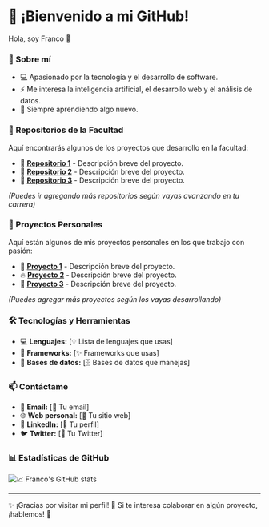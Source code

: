 # 🚀 ¡Bienvenido a mi GitHub!

Hola, soy Franco 👋  

### 📌 Sobre mí  
- 💻 Apasionado por la tecnología y el desarrollo de software.  
- ⚡ Me interesa la inteligencia artificial, el desarrollo web y el análisis de datos.  
- 🎯 Siempre aprendiendo algo nuevo.  

### 🏫 Repositorios de la Facultad  
Aquí encontrarás algunos de los proyectos que desarrollo en la facultad:  

- 📘 **[Repositorio 1](URL_DEL_REPO)** - Descripción breve del proyecto.  
- 📗 **[Repositorio 2](URL_DEL_REPO)** - Descripción breve del proyecto.  
- 📙 **[Repositorio 3](URL_DEL_REPO)** - Descripción breve del proyecto.  

*(Puedes ir agregando más repositorios según vayas avanzando en tu carrera)*  

### 🌟 Proyectos Personales  
Aquí están algunos de mis proyectos personales en los que trabajo con pasión:  

- 🚀 **[Proyecto 1](https://github.com/juampiconejera/CentroEventos)** - Descripción breve del proyecto.  
- 🔥 **[Proyecto 2](URL_DEL_PROYECTO)** - Descripción breve del proyecto.  
- 🎨 **[Proyecto 3](URL_DEL_PROYECTO)** - Descripción breve del proyecto.  

*(Puedes agregar más proyectos según los vayas desarrollando)*  

### 🛠️ Tecnologías y Herramientas  
- 💻 **Lenguajes:** [💡 Lista de lenguajes que usas]  
- 🚀 **Frameworks:** [✨ Frameworks que usas]  
- 💾 **Bases de datos:** [🗄️ Bases de datos que manejas]  

### 📫 Contáctame  
- 📧 **Email:** [📩 Tu email]  
- 🌐 **Web personal:** [🔗 Tu sitio web]  
- 💼 **LinkedIn:** [🔗 Tu perfil]  
- 🐦 **Twitter:** [🔗 Tu Twitter]  

### 📊 Estadísticas de GitHub  
![📈 Franco's GitHub stats](https://github-readme-stats.vercel.app/api?username=franndogil&show_icons=true&theme=radical)  

---

✨ ¡Gracias por visitar mi perfil! 🌟 Si te interesa colaborar en algún proyecto, ¡hablemos! 🚀  

